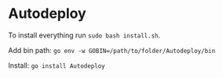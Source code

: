# Autodeploy

To install everything run `sudo bash install.sh`.

Add bin path: `go env -w GOBIN=/path/to/folder/Autodeploy/bin`

Install: `go install Autodeploy`
